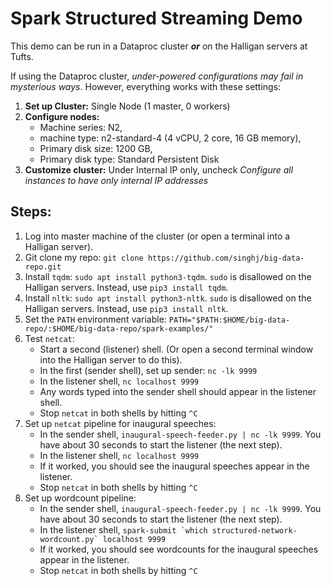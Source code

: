 # Spark Structured Streaming Demo

This demo can be run in a Dataproc cluster ***or*** on the Halligan servers at Tufts.

If using the Dataproc cluster, *under-powered configurations may fail in mysterious ways*. However, everything works with these settings:
1. **Set up Cluster:** Single Node (1 master, 0 workers)
2. **Configure nodes:**
    * Machine series: N2,
    * machine type: n2-standard-4 (4 vCPU, 2 core, 16 GB memory),
    * Primary disk size: 1200 GB,
    * Primary disk type: Standard Persistent Disk
3. **Customize cluster:** Under Internal IP only, uncheck *Configure all instances to have only internal IP addresses*

## Steps:

1. Log into master machine of the cluster (or open a terminal into a Halligan server).
2. Git clone my repo: `git clone https://github.com/singhj/big-data-repo.git`
3. Install `tqdm`: `sudo apt install python3-tqdm`. `sudo` is disallowed on the Halligan servers. Instead, use `pip3 install tqdm`.
4. Install `nltk`: `sudo apt install python3-nltk`. `sudo` is disallowed on the Halligan servers. Instead, use `pip3 install nltk`.
5. Set the `PATH` environment variable: `PATH="$PATH:$HOME/big-data-repo/:$HOME/big-data-repo/spark-examples/"`
6. Test `netcat`:
    * Start a second (listener) shell. (Or open a second terminal window into the Halligan server to do this).
    * In the first (sender shell), set up sender: `nc -lk 9999`
    * In the listener shell, `nc localhost 9999`
    * Any words typed into the sender shell should appear in the listener shell.
    * Stop `netcat` in both shells by hitting `^C`
7. Set up `netcat` pipeline for inaugural speeches:
    * In the sender shell, ``inaugural-speech-feeder.py | nc -lk 9999``. You have about 30 seconds to start the listener (the next step).
    * In the listener shell, ``nc localhost 9999``
    * If it worked, you should see the inaugural speeches appear in the listener.
    * Stop `netcat` in both shells by hitting `^C`
8. Set up wordcount pipeline:
    * In the sender shell, ``inaugural-speech-feeder.py | nc -lk 9999``. You have about 30 seconds to start the listener (the next step).
    * In the listener shell, ``spark-submit `which structured-network-wordcount.py` localhost 9999``
    * If it worked, you should see wordcounts for the inaugural speeches appear in the listener.
    * Stop `netcat` in both shells by hitting `^C`
